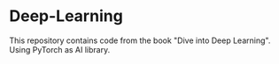 # Deep-Learning
This repository contains code from the book "Dive into Deep Learning". 
Using PyTorch as AI library.
